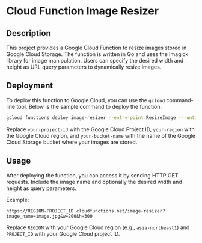 # Cloud Function Image Resizer

## Description

This project provides a Google Cloud Function to resize images stored in Google Cloud Storage. The function is written in Go and uses the Imagick library for image manipulation. Users can specify the desired width and height as URL query parameters to dynamically resize images.

## Deployment

To deploy this function to Google Cloud, you can use the `gcloud` command-line tool. Below is the sample command to deploy the function:

```bash
gcloud functions deploy image-resizer --entry-point ResizeImage --runtime go118 --trigger-http --allow-unauthenticated --project your-project-id --region your-region --set-env-vars GCS_BUCKET_NAME="your-bucket-name"
```

Replace `your-project-id` with the Google Cloud Project ID, `your-region` with the Google Cloud region, and `your-bucket-name` with the name of the Google Cloud Storage bucket where your images are stored.

## Usage

After deploying the function, you can access it by sending HTTP GET requests. Include the image name and optionally the desired width and height as query parameters.

Example:

```
https://REGION-PROJECT_ID.cloudfunctions.net/image-resizer?image_name=image.jpg&w=200&h=300
```

Replace `REGION` with your Google Cloud region (e.g., `asia-northeast1`) and `PROJECT_ID` with your Google Cloud project ID.
